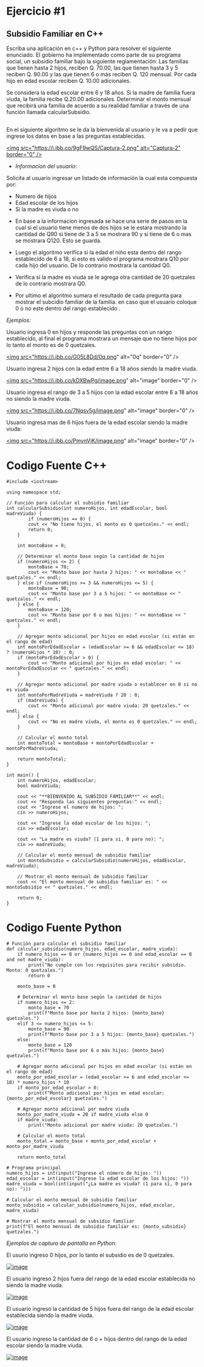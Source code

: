 # Ejercicio #1

## Subsidio Familiar en C++

Escriba una aplicación en c++ y Python para resolver el siguiente enunciado. El gobierno ha implementado como parte de su programa social, un subsidio familiar bajo la siguiente reglamentación: Las familias que tienen hasta 2 hijos, reciben Q. 70.00, las que tienen hasta 3 y 5 reciben Q. 90.00 y las que tienen 6 o más reciben Q. 120 mensual. Por cada hijo en edad escolar reciben Q. 10.00 adicionales.

Se considera la edad escolar entre 6 y 18 años. Si la madre de familia fuera viuda, la familia recibe Q.20.00 adicionales. Determinar el monto mensual que recibirá una familia de acuerdo a su realidad familiar a través de una función llamada calcularSubsidio.
##
En el siguiente algoritmo se le da la bienvenida al usuario y le va a pedir que ingrese los datos en base a las preguntas establecidas.

[<a href="https://imgbb.com/"><img src="https://i.ibb.co/9gF9wQS/Captura-2.png" alt="Captura-2" border="0" /></a>](https://i.ibb.co/9gF9wQS/Captura-2.png)

- *Informacion del usuario*:

 Solicita al usuario ingresar un listado de información la cual esta compuesta por: 
  * Numero de hijos
  * Edad escolar de los hijos 
  * Si la madre es viuda o no

  - En base a la informacion ingresada se hace una serie de pasos en la cual si el usuario tiene menos de dos hijos se le estara mostrando la cantidad de Q90 si tiene de 3 a 5 se mostrara 90 y si tiene de 6 o mas se mostrara Q120. Esto se guarda.
* Luego el algoritmo verifica si la edad el niño esta dentro del rango establecido de 6 a 18, si esto es valido el programa mostrara Q10 por cada hijo del usuario. De lo contrario mostrara la cantidad Q0.

* Verifica si la madre es viuda se le agrega otra cantidad de 20 quetzales de lo contrario mostrara Q0.

* Por ultimo el algoritmo sumara el resultado de cada pregunta para mostrar el subcidio familiar de la familia. 
    en caso que el usuario coloque 0 o no este dentro del rango establecido .

*Ejemplos:*

Usuario ingresa 0 en hijos y responde las preguntas con un rango establecido, al final el programa mostrara un mensaje que no tiene hijos por lo tanto el monto es de 0 quetzales. 

<a href="https://imgbb.com/"><img src="https://i.ibb.co/G05L8Dd/0q.png" alt="0q" border="0" /></a>

Usuario ingresa 2 hijos con la edad entre 6 a 18 años siendo la madre viuda. 

<a href="https://imgbb.com/"><img src="https://i.ibb.co/kDXBwPg/image.png" alt="image" border="0" /></a>

Usuario ingresa el rango de 3 a 5 hijos con la edad escolar entre  6 a 18 años no siendo la madre viuda.

<a href="https://imgbb.com/"><img src="https://i.ibb.co/7Nqsv5g/image.png" alt="image" border="0" /></a>

Usuario ingresa mas de 6 hijos fuera de la edad escolar siendo la madre viuda:

<a href="https://imgbb.com/"><img src="https://i.ibb.co/PmynVjK/image.png" alt="image" border="0" /></a>

##
# Codigo Fuente C++

```
#include <iostream>

using namespace std;

// Función para calcular el subsidio familiar
int calcularSubsidio(int numeroHijos, int edadEscolar, bool madreViuda) {
	    if (numeroHijos == 0) {
        cout << "No tiene hijos, el monto es 0 quetzales." << endl;
        return 0;
    }
    
    int montoBase = 0;

    // Determinar el monto base según la cantidad de hijos
    if (numeroHijos <= 2) {
        montoBase = 70;
        cout << "Monto base por hasta 2 hijos: " << montoBase << " quetzales." << endl;
    } else if (numeroHijos >= 3 && numeroHijos <= 5) {
        montoBase = 90;
        cout << "Monto base por 3 a 5 hijos: " << montoBase << " quetzales." << endl;
    } else {
        montoBase = 120;
        cout << "Monto base por 6 o mas hijos: " << montoBase << " quetzales." << endl;
    }

    // Agregar monto adicional por hijos en edad escolar (si están en el rango de edad)
    int montoPorEdadEscolar = (edadEscolar >= 6 && edadEscolar <= 18) ? (numeroHijos * 10) : 0;
    if (montoPorEdadEscolar > 0) {
        cout << "Monto adicional por hijos en edad escolar: " << montoPorEdadEscolar << " quetzales." << endl;
    }

    // Agregar monto adicional por madre viuda o establecer en 0 si no es viuda
    int montoPorMadreViuda = madreViuda ? 20 : 0;
    if (madreViuda) {
        cout << "Monto adicional por madre viuda: 20 quetzales." << endl;
    } else {
        cout << "No es madre viuda, el monto es 0 quetzales." << endl;
    }

    // Calcular el monto total
    int montoTotal = montoBase + montoPorEdadEscolar + montoPorMadreViuda;

    return montoTotal;
}

int main() {
    int numeroHijos, edadEscolar;
    bool madreViuda;

	cout << "**BIENVENIDO AL SUBSIDIO FAMILIAR**" << endl;
	cout << "Responda las siguientes preguntas:" << endl;
    cout << "Ingrese el numero de hijos: ";
    cin >> numeroHijos;

    cout << "Ingrese la edad escolar de los hijos: ";
    cin >> edadEscolar;

    cout << "La madre es viuda? (1 para si, 0 para no): ";
    cin >> madreViuda;

    // Calcular el monto mensual de subsidio familiar
    int montoSubsidio = calcularSubsidio(numeroHijos, edadEscolar, madreViuda);

    // Mostrar el monto mensual de subsidio familiar
    cout << "El monto mensual de subsidio familiar es: " << montoSubsidio << " quetzales." << endl;

    return 0;
}
```

# Codigo Fuente Python
```
# Función para calcular el subsidio familiar
def calcular_subsidio(numero_hijos, edad_escolar, madre_viuda):
    if numero_hijos == 0 or (numero_hijos == 0 and edad_escolar == 0 and not madre_viuda):
        print("No cumple con los requisitos para recibir subsidio. Monto: 0 quetzales.")
        return 0

    monto_base = 0

    # Determinar el monto base según la cantidad de hijos
    if numero_hijos <= 2:
        monto_base = 70
        print(f"Monto base por hasta 2 hijos: {monto_base} quetzales.")
    elif 3 <= numero_hijos <= 5:
        monto_base = 90
        print(f"Monto base por 3 a 5 hijos: {monto_base} quetzales.")
    else:
        monto_base = 120
        print(f"Monto base por 6 o más hijos: {monto_base} quetzales.")

    # Agregar monto adicional por hijos en edad escolar (si están en el rango de edad)
    monto_por_edad_escolar = (edad_escolar >= 6 and edad_escolar <= 18) * numero_hijos * 10
    if monto_por_edad_escolar > 0:
        print(f"Monto adicional por hijos en edad escolar: {monto_por_edad_escolar} quetzales.")

    # Agregar monto adicional por madre viuda
    monto_por_madre_viuda = 20 if madre_viuda else 0
    if madre_viuda:
        print("Monto adicional por madre viuda: 20 quetzales.")

    # Calcular el monto total
    monto_total = monto_base + monto_por_edad_escolar + monto_por_madre_viuda

    return monto_total

# Programa principal
numero_hijos = int(input("Ingrese el número de hijos: "))
edad_escolar = int(input("Ingrese la edad escolar de los hijos: "))
madre_viuda = bool(int(input("¿La madre es viuda? (1 para sí, 0 para no): ")))

# Calcular el monto mensual de subsidio familiar
monto_subsidio = calcular_subsidio(numero_hijos, edad_escolar, madre_viuda)

# Mostrar el monto mensual de subsidio familiar
print(f"El monto mensual de subsidio familiar es: {monto_subsidio} quetzales.")
```
*Ejemplos de captura de pantalla en Python:*

El usurio ingreso 0 hijos, por lo tanto el subsidio es de 0 quetzales.

<a href="https://imgbb.com/"><img src="https://i.ibb.co/qjbTzJK/image.png" alt="image" border="0" /></a>

El usuario ingreso 2 hijos fuera del rango de la edad escolar establecida no siendo la madre viuda. 

<a href="https://imgbb.com/"><img src="https://i.ibb.co/G96RrZX/image.png" alt="image" border="0" /></a>

El usuario ingreso la cantidad de 5 hijos fuera del rango de la edad escolar establecida siendo la madre viuda. 

<a href="https://imgbb.com/"><img src="https://i.ibb.co/rsgB0fk/image.png" alt="image" border="0" /></a>

El usuario ingreso la cantidad de 6 o + hijos dentro del rango de la edad escolar siendo la madre viuda. 

<a href="https://imgbb.com/"><img src="https://i.ibb.co/D1zSK0M/image.png" alt="image" border="0" /></a>
